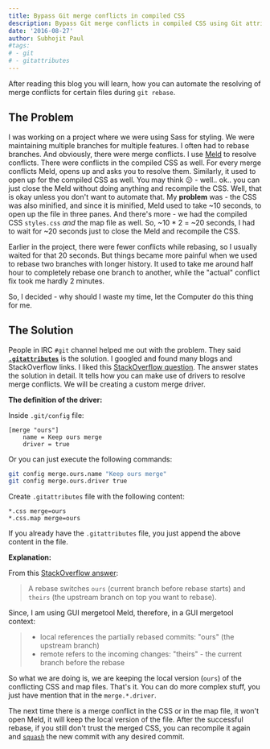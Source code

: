 ```yaml
---
title: Bypass Git merge conflicts in compiled CSS
description: Bypass Git merge conflicts in compiled CSS using Git attributes
date: '2016-08-27'
author: Subhojit Paul
#tags:
# - git
# - gitattributes
---
```


After reading this blog you will learn, how you can automate the resolving of merge conflicts for certain files during `git rebase`.

## The Problem
I was working on a project where we were using Sass for styling. We were maintaining multiple branches for multiple features. I often had to rebase branches. And obviously, there were merge conflicts. I use [Meld](http://meldmerge.org) to resolve conflicts. There were conflicts in the compiled CSS as well. For every merge conflicts Meld, opens up and asks you to resolve them. Similarly, it used to open up for the compiled CSS as well. You may think :confused: - well.. ok.. you can just close the Meld without doing anything and recompile the CSS. Well, that is okay unless you don't want to automate that. My **problem** was - the CSS was also minified, and since it is minified, Meld used to take ~10 seconds, to open  up the file in three panes. And there's more - we had the compiled CSS `styles.css` *and* the map file as well. So, ~10 * 2 = ~20 seconds, I had to  wait for ~20 seconds just to close the Meld and recompile the CSS.

Earlier in the project, there were fewer conflicts while rebasing, so I usually waited for that 20 seconds. But things became more painful when we used to rebase two branches with longer history. It used to take me around half hour to completely rebase one branch to another, while the "actual" conflict fix took me hardly 2 minutes.

So, I decided - why should I waste my time, let the Computer do this thing for me.

## The Solution
People in IRC `#git` channel helped me out with the problem. They said [**`.gitattributes`**](https://git-scm.com/docs/gitattributes) is the solution. I googled and found many blogs and StackOverflow links. I liked this [StackOverflow question](http://stackoverflow.com/questions/928646/how-do-i-tell-git-to-always-select-my-local-version-for-conflicted-merges-on-a-s). The answer states the solution in detail. It tells how you can make use of drivers to resolve merge conflicts. We will be creating a custom merge driver.

**The definition of the driver:**

Inside `.git/config` file:

```
[merge "ours"]
	name = Keep ours merge
	driver = true
```

Or you can just execute the following commands:

```sh
git config merge.ours.name "Keep ours merge"
git config merge.ours.driver true
```

Create `.gitattributes` file with the following content:

```
*.css merge=ours
*.css.map merge=ours
```

If you already have the `.gitattributes` file, you just append the above content in the file.

**Explanation:**

From this [StackOverflow answer](http://stackoverflow.com/a/3052118/1233922):

> A rebase switches `ours` (current branch before rebase starts) and `theirs` (the upstream branch on top you want to rebase).

Since, I am using GUI mergetool Meld, therefore, in a GUI mergetool context:

> - local references the partially rebased commits: "ours" (the upstream branch)
> - remote refers to the incoming changes: "theirs" - the current branch before the rebase

So what we are doing is, we are keeping the local version (`ours`) of the conflicting CSS and map files. That's it. You can do more complex stuff, you just have mention that in the `merge.*.driver`.

The next time there is a merge conflict in the CSS or in the map file, it won't open Meld, it will keep the local version of the file. After the successful rebase, if you still don't trust the merged CSS, you can recompile it again and [`squash`](https://git-scm.com/book/en/v2/Git-Tools-Rewriting-History#Squashing-Commits) the new commit with any desired commit.
